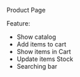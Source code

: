 Product Page

Feature:
- Show catalog
- Add items to cart
- Show items in Cart
- Update items Stock
- Searching bar
